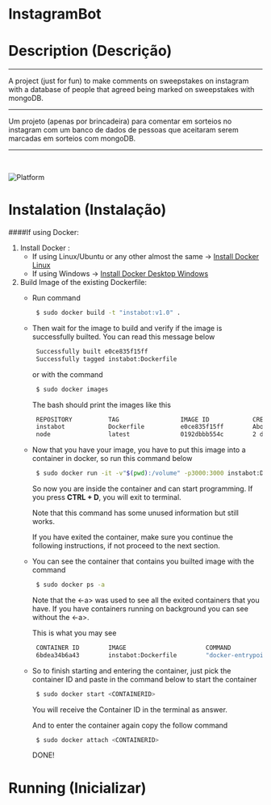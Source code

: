 # InstagramBot
Description (Descrição)
===

---

A project (just for fun) to make comments on sweepstakes on instagram with a database of people that agreed being marked on sweepstakes with mongoDB.

---

Um projeto (apenas por brincadeira) para comentar em sorteios no instagram com um banco de dados de pessoas que aceitaram serem marcadas em sorteios com mongoDB.

---
<br>

![Platform](https://img.shields.io/badge/platform-NODE-lightgrey.svg?style=flat)

Instalation (Instalação)
===

####If using Docker:

1. Install Docker :
    - If using Linux/Ubuntu or any other almost the same -> [Install Docker Linux](https://docs.docker.com/engine/install/ubuntu/)
    - If using Windows -> [Install Docker Desktop Windows](https://docs.docker.com/docker-for-windows/install/)
2. Build Image of the existing Dockerfile:
     - Run command 
       
       ```bash
        $ sudo docker build -t "instabot:v1.0" .
       ```
     - Then wait for the image to build and verify 
        if the image is successfully builted. You can read this message below
        ```bash 
         Successfully built e0ce835f15ff
         Successfully tagged instabot:Dockerfile
        ```
        or with the command
       ```bash
        $ sudo docker images
       ```
       The bash should print the images like this
       ```bash
        REPOSITORY          TAG                 IMAGE ID            CREATED              SIZE
        instabot            Dockerfile          e0ce835f15ff        About a minute ago   943MB
        node                latest              0192dbbb554c        2 days ago           943MB
       ```
     - Now that you have your image, you have to put this image into a container in docker, so run this command below
       ```bash
        $ sudo docker run -it -v"$(pwd):/volume" -p3000:3000 instabot:Dockerfile bash
       ```
       So now you are inside the container and can start programming. If you press **CTRL + D**, you will exit to terminal.
        
       Note that this command has some unused information but still works.
       
       If you have exited the container, make sure you continue the following instructions, if not proceed to the next section.
     - You can see the container that contains you builted image with the command
       ```bash
        $ sudo docker ps -a
       ```
       Note that the <-a> was used to see all the exited containers that you have. If you have containers running on background you can see without the <-a>.
       
       This is what you may see
       ```bash
        CONTAINER ID        IMAGE                      COMMAND                  CREATED             STATUS                        PORTS               NAMES
        6bdea34b6a43        instabot:Dockerfile        "docker-entrypoint.s…"   13 minutes ago      Exited (130) 17 seconds ago                       romantic_hawking
       ```
     - So to finish starting and entering the container, just pick the container ID and paste in the command below to start the container
       ```bash
        $ sudo docker start <CONTAINERID>
       ```
       You will receive the Container ID in the terminal as answer.
       
       And to enter the container again copy the follow command
       ```bash
        $ sudo docker attach <CONTAINERID>
       ```
       
       DONE!

Running (Inicializar)
===

